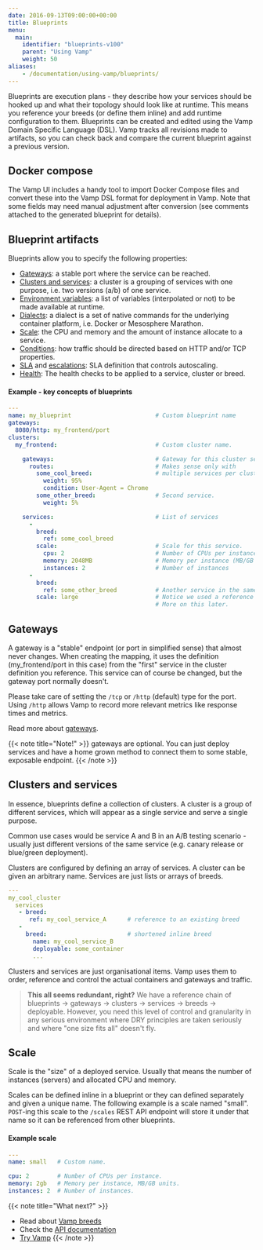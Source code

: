 ```yaml
---
date: 2016-09-13T09:00:00+00:00
title: Blueprints
menu:
  main:
    identifier: "blueprints-v100"
    parent: "Using Vamp"
    weight: 50
aliases:
    - /documentation/using-vamp/blueprints/
---
```


Blueprints are execution plans - they describe how your services should be hooked up and what their topology should look like at runtime. This means you reference your breeds (or define them inline) and add runtime configuration to them. Blueprints can be created and edited using the Vamp Domain Specific Language (DSL). Vamp tracks all revisions made to artifacts, so you can check back and compare the current blueprint against a previous version.

## Docker compose

The Vamp UI includes a handy tool to import Docker Compose files and convert these into the Vamp DSL format for deployment in Vamp. Note that some fields may need manual adjustment after conversion (see comments attached to the generated blueprint for details).

## Blueprint artifacts

Blueprints allow you to specify the following properties:

- [Gateways](/documentation/using-vamp/v1.0.0/blueprints/#gateways): a stable port where the service can be reached.
- [Clusters and services](/documentation/using-vamp/v1.0.0/blueprints/#clusters-and-services): a cluster is a grouping of services with one purpose, i.e. two versions (a/b) of one service.
- [Environment variables](/documentation/using-vamp/v1.0.0/environment-variables/): a list of variables (interpolated or not) to be made available at runtime.
- [Dialects](/documentation/using-vamp/v1.0.0/dialects): a dialect is a set of native commands for the underlying container platform, i.e. Docker or Mesosphere Marathon.
- [Scale](/documentation/using-vamp/v1.0.0/blueprints/#scale): the CPU and memory and the amount of instance allocate to a service.
- [Conditions](/documentation/using-vamp/v1.0.0/conditions/): how traffic should be directed based on HTTP and/or TCP properties.
- [SLA](/documentation/using-vamp/v1.0.0/sla/) and [escalations](/documentation/using-vamp/escalations/): SLA definition that controls autoscaling.
- [Health](/documentation/using-vamp/v1.0.0/health/): The health checks to be applied to a service, cluster or breed.

#### Example - key concepts of blueprints

```yaml
---
name: my_blueprint                        # Custom blueprint name
gateways:
  8080/http: my_frontend/port
clusters:
  my_frontend:                            # Custom cluster name.

    gateways:                             # Gateway for this cluster services.
      routes:                             # Makes sense only with
        some_cool_breed:                  # multiple services per cluster.
          weight: 95%
          condition: User-Agent = Chrome
        some_other_breed:                 # Second service.
          weight: 5%

    services:                             # List of services
      -
        breed:
          ref: some_cool_breed
        scale:                            # Scale for this service.
          cpu: 2                          # Number of CPUs per instance.
          memory: 2048MB                  # Memory per instance (MB/GB units).
          instances: 2                    # Number of instances
      -
        breed:
          ref: some_other_breed           # Another service in the same cluster.
        scale: large                      # Notice we used a reference to a "scale".
                                          # More on this later.
```

## Gateways

A gateway is a "stable" endpoint (or port in simplified sense) that almost never changes. When creating the mapping, it uses the definition (my_frontend/port in this case) from the "first" service in the cluster definition you reference. This service can of course be changed, but the gateway port normally doesn't.

Please take care of setting the `/tcp` or `/http` (default) type for the port. Using `/http` allows Vamp to record more relevant metrics like response times and metrics.

Read more about [gateways](/documentation/using-vamp/gateways/).

{{< note title="Note!" >}}
gateways are optional. You can just deploy services and have a home grown method to connect them to some stable, exposable endpoint.
{{< /note >}}

## Clusters and services

In essence, blueprints define a collection of clusters.
A cluster is a group of different services, which will appear as a single service and serve a single purpose.

Common use cases would be service A and B in an A/B testing scenario - usually just different
versions of the same service (e.g. canary release or blue/green deployment).

Clusters are configured by defining an array of services. A cluster can be given an arbitrary name. Services are just lists or arrays of breeds.

```yaml
---
my_cool_cluster
  services
   - breed:
      ref: my_cool_service_A      # reference to an existing breed
   -
     breed:                       # shortened inline breed
       name: my_cool_service_B
       deployable: some_container
       ...
```

Clusters and services are just organisational items. Vamp uses them to order, reference and control the actual containers and gateways and traffic.

> **This all seems redundant, right?** We have a reference chain of blueprints -> gateways -> clusters -> services -> breeds -> deployable. However, you need this level of control and granularity in any serious environment where DRY principles are taken seriously and where "one size fits all" doesn't fly.

## Scale

Scale is the "size" of a deployed service. Usually that means the number of instances (servers) and allocated CPU and memory.

Scales can be defined inline in a blueprint or they can defined separately and given a unique name. The following example is a scale named "small". `POST`-ing this scale to the `/scales` REST API endpoint will store it under that name so it can be referenced from other blueprints.

#### Example scale

```yaml
---
name: small   # Custom name.

cpu: 2        # Number of CPUs per instance.
memory: 2gb   # Memory per instance, MB/GB units.
instances: 2  # Number of instances.
```

{{< note title="What next?" >}}
* Read about [Vamp breeds](/documentation/using-vamp/v1.0.0/breeds/)
* Check the [API documentation](/documentation/api/v1.0.0/api-reference)
* [Try Vamp](/documentation/installation/hello-world)
{{< /note >}}

